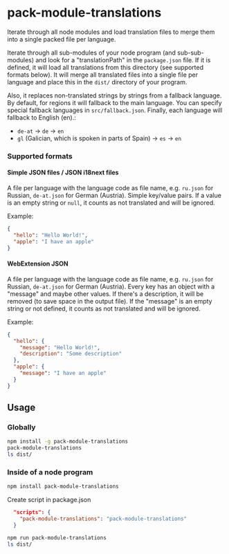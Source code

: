 # pack-module-translations
Iterate through all node modules and load translation files to merge them into a single packed file per language.

Iterate through all sub-modules of your node program (and sub-sub-modules) and look for a "translationPath" in the `package.json` file. If it is defined, it will load all translations from this directory (see supported formats below). It will merge all translated files into a single file per language and place this in the `dist/` directory of your program.

Also, it replaces non-translated strings by strings from a fallback language. By default, for regions it will fallback to the main language. You can specify special fallback languages in `src/fallback.json`. Finally, each language will fallback to English (en).:
* `de-at` -> `de` -> `en`
* `gl` (Galician, which is spoken in parts of Spain) -> `es` -> `en`

### Supported formats
#### Simple JSON files / JSON i18next files ####
A file per language with the language code as file name, e.g. `ru.json` for Russian, `de-at.json` for German (Austria). Simple key/value pairs. If a value is an empty string or `null`, it counts as not translated and will be ignored.

Example:
```json
{
  "hello": "Hello World!",
  "apple": "I have an apple"
}
```

#### WebExtension JSON ####
A file per language with the language code as file name, e.g. `ru.json` for Russian, `de-at.json` for German (Austria). Every key has an object with a "message" and maybe other values. If there's a description, it will be removed (to save space in the output file). If the "message" is an empty string or not defined, it counts as not translated and will be ignored.

Example:
```json
{
  "hello": {
    "message": "Hello World!",
    "description": "Some description"
  },
  "apple": {
    "message": "I have an apple"
  }
}
```

## Usage
### Globally
```sh
npm install -g pack-module-translations
pack-module-translations
ls dist/
```

### Inside of a node program
```sh
npm install pack-module-translations
```

Create script in package.json
```json
  "scripts": {
    "pack-module-translations": "pack-module-translations"
  }
```

```sh
npm run pack-module-translations
ls dist/
```
